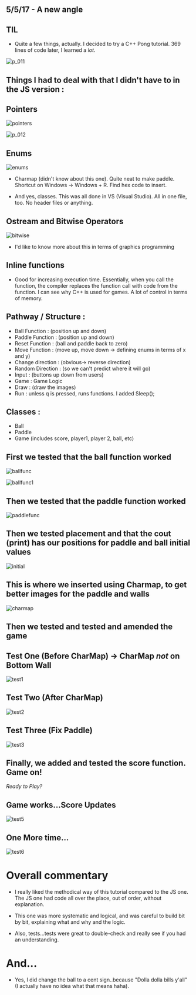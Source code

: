 ## 5/5/17 - A new angle

## TIL

- Quite a few things, actually.
  I decided to try a C++ Pong tutorial.
 369 lines of code later, I learned a *lot*.
  
![p_011](/images/p_011.png)
  
## Things I had to deal with that I didn't have to in the JS version :

## Pointers
 ![pointers](/images/pointers.png)
 
 ![p_012](/images/p_012.png)

## Enums 
 ![enums](/images/enums.png)

- Charmap (didn't know about this one). Quite neat to make paddle.
  Shortcut on Windows -> Windows + R. Find hex code to insert.
  
- And yes, classes. This was all done in VS (Visual Studio). 
  All in one file, too. No header files or anything. 
  
## Ostream and Bitwise Operators 

![bitwise](/images/bitwise.png)

- I'd like to know more about this in terms of graphics programming

## Inline functions 
  
- Good for increasing execution time. 
  Essentially, when you call the function, the compiler replaces the function call
  with code from the function. 
  I can see why C++ is used for games. A lot of control in terms of memory.
  
## Pathway / Structure :

* Ball Function : (position up and down)
* Paddle Function : (position up and down)
* Reset Function : (ball and paddle back to zero)
* Move Function : (move up, move down -> defining enums in terms of x and y)
* Change direction : (obvious-> reverse direction) 
* Random Direction : (so we can't predict where it will go) 
* Input : (buttons up down from users)
* Game : Game Logic 
* Draw : (draw the images) 
* Run : unless q is pressed, runs functions. I added Sleep(); 

## Classes :

* Ball  
* Paddle 
* Game (includes score, player1, player 2, ball, etc) 

## First we tested that the ball function worked 

![ballfunc](/images/p_001.png)

![ballfunc1](/images/p_002.png)

## Then we tested that the paddle function worked

![paddlefunc](/images/p_003.png)

##  Then we tested placement and that the cout (print) has our positions for paddle and ball initial values

![initial](/images/p_004.png)

## This is where we inserted using Charmap, to get better images for the paddle and walls

![charmap](/images/p_005_windowsr.png)

## Then we tested and tested and amended the game

## Test One (Before CharMap) -> CharMap *not* on Bottom Wall
![test1](/images/p_006.png)

## Test Two (After CharMap)
![test2](/images/p_007.png)

## Test Three (Fix Paddle)
![test3](/images/p_008.png)

## Finally, we added and tested the score function. Game on!

 *Ready to Play?*

## Game works...Score Updates
![test5](/images/p_009.png)

## One More time...

![test6](/images/p_0010.png)

# Overall commentary

- I really liked the methodical way of this tutorial compared to the JS one.
  The JS one had code all over the place, out of order, without explanation.
  
- This one was more systematic and logical, and was careful to build bit by bit,
  explaining what and why and the logic. 
  
- Also, tests...tests were great to double-check and really see if you had an understanding.


# And...

- Yes, I did change the ball to a cent sign..because "Dolla dolla bills y'all" 
  (I actually have no idea what that means haha).



